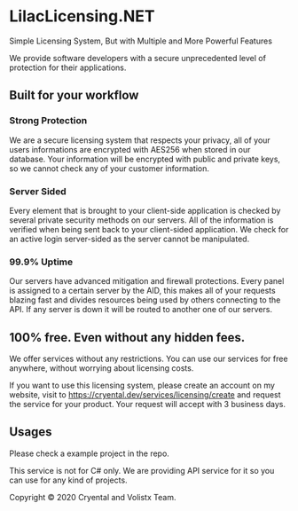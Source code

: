 # LilacLicensing.NET
Simple Licensing System, But with Multiple and More Powerful Features

We provide software developers with a secure unprecedented level of protection for their applications.

## Built for your workflow
### Strong Protection
We are a secure licensing system that respects your privacy, all of your users informations are encrypted with AES256 when stored in our database.
Your information will be encrypted with public and private keys, so we cannot check any of your customer information.

### Server Sided
Every element that is brought to your client-side application is checked by several private security methods on our servers. All of the information is verified when being sent back to your client-sided application. We check for an active login server-sided as the server cannot be manipulated.

### 99.9% Uptime
Our servers have advanced mitigation and firewall protections. Every panel is assigned to a certain server by the AID, this makes all of your requests blazing fast and divides resources being used by others connecting to the API. If any server is down it will be routed to another one of our servers.

## 100% free. Even without any hidden fees.
We offer services without any restrictions. You can use our services for free anywhere, without worrying about licensing costs.

If you want to use this licensing system, please create an account on my website, visit to https://cryental.dev/services/licensing/create and request the service for your product. Your request will accept with 3 business days.

## Usages
Please check a example project in the repo.

This service is not for C# only. We are providing API service for it so you can use for any kind of projects.

Copyright © 2020 Cryental and Volistx Team.
